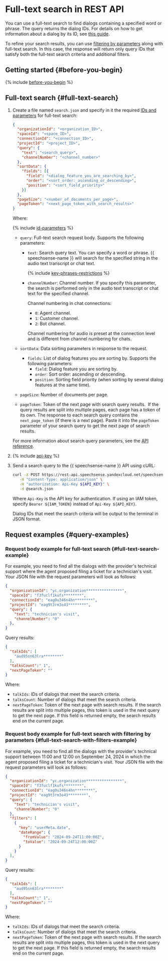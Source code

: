 # Full-text search in REST API

You can use a full-text search to find dialogs containing a specified word or phrase. The query returns the dialog IDs. For details on how to get information about a dialog by its ID, see [this guide](rest-get-dialog-data.md).

To refine your search results, you can use [filtering by parameters](rest-search-filters.md) along with full-text search. In this case, the response will return only query IDs that satisfy both the full-text search criteria and additional filters.

## Getting started {#before-you-begin}

{% include [before-you-begin](../../../_includes/speechsense/data/rest-search-before-you-begin.md) %}

## Full-text search {#full-text-search}

1. Create a file named `search.json` and specify in it the required [IDs and parameters](#full-text-search-ref) for full-text search: 

    ```json
    {
      "organizationId": "<organization_ID>",
      "spaceId": "<space_ID>",
      "connectionId": "<connection_ID>",
      "projectId": "<project_ID>",
      "query": {
        "text": "<search_query>",
        "channelNumber": "<channel_number>"
      },
      "sortData": {
        "fields": [{  
          "field": "<dialog_feature_you_are_searching_by>",
          "order": "<sort_order:_ascending_or_descending>",
          "position": "<sort_field_priority>"
        }]
      },
      "pageSize": "<number_of_documents_per_page>",
      "pageToken": "<next_page_token_with_search_results>"
    }
    ```

    Where: 

    {% include [id-parameters](../../../_includes/speechsense/data/api-id-parameters.md) %}

    * `query`: Full-text search request body. Supports the following parameters: 

      * `text`: Search query text. You can specify a word or phrase. {{ speechsense-name }} will search for the specified string in the audio text transcript or chat text.

        {% include [key-phrases-restrictions](../../../_includes/speechsense/data/key-phrases-restrictions.md) %}

      * `channelNumber`: Channel number. If you specify this parameter, the search is performed only in the audio text transcript or chat text for the specified channel. 

        Channel numbering in chat connections: 

        * `0`: Agent channel. 
        * `1`: Customer channel. 
        * `2`: Bot channel. 

        Channel numbering for audio is preset at the connection level and is different from channel numbering for chats. 
    * `sortData`: Data sorting parameters in response to the request. 
      * `fields`: List of dialog features you are sorting by. Supports the following parameters: 
        * `field`: Dialog feature you are sorting by. 
        * `order`: Sort order: ascending or descending. 
        * `position`: Sorting field priority (when sorting by several dialog features at the same time). 
    * `pageSize`: Number of documents per page. 
    * `pageToken`: Token of the next page with search query results. 
      If the query results are split into multiple pages, each page has a token of its own. The response to each search query contains the `next_page_token` (if there is a next page). Paste it into the `pageToken` parameter of your search query to get the next page of search results. 

    For more information about search query parameters, see the [API reference](../../api-ref/Talk/search.md). 

1. {% include [api-key](../../../_includes/speechsense/data/api-key.md) %}
1. Send a search query to the {{ speechsense-name }} API using cURL: 

    ```bash
    curl -X POST https://rest-api.speechsense.yandexcloud.net/speechsense/v1/talks/search \
       -H "Content-Type: application/json" \
       -H "authorization: Api-Key ${API_KEY}" \
       -d @search.json
    ```

    Where `Api-Key` is the API key for authentication. If using an IAM token, specify `Bearer ${IAM_TOKEN}` instead of `Api-Key ${API_KEY}`. 

    Dialog IDs that meet the search criteria will be output to the terminal in JSON format. 

## Request examples {#query-examples}

### Request body example for full-text search {#full-text-search-example}

For example, you need to find all the dialogs with the provider's technical support where the agent proposed filing a ticket for a technician's visit. Your JSON file with the request parameters will look as follows: 

```json
{
  "organizationId": "yc.organization****************",
  "spaceId": "f3fuclf1kufs********",
  "connectionId": "eag0u346n4hn********",
  "projectId": "eag9t3rm3o43********",
  "query": {
    "text": "technician's visit",
    "channelNumber": "0"
  },  
}
```

Query results: 

```json
{
  "talkIds": [
    "aud95sn63lra********"
  ],
  "talksCount":" 1",
  "nextPageToken": ""
}
```

Where: 

* `talkIds`: IDs of dialogs that meet the search criteria. 
* `talksCount`: Number of dialogs that meet the search criteria. 
* `nextPageToken`: Token of the next page with search results. If the search results are split into multiple pages, this token is used in the next query to get the next page. If this field is returned empty, the search results end on the current page. 

### Request body example for full-text search with filtering by parameters {#full-text-search-with-filters-example}

For example, you need to find all the dialogs with the provider's technical support between 11:00 and 12:00 on September 24, 2024 in which the agent proposed filing a ticket for a technician's visit. Your JSON file with the request parameters will look as follows: 

```json
{
  "organizationId": "yc.organization****************",
  "spaceId": "f3fuclf1kufs********",
  "connectionId": "eag0u346n4hn********",
  "projectId": "eag9t3rm3o43********",
  "query": {
    "text": "technician's visit",
    "channelNumber": "0"
  },
  "filters": [
    {
      "key": "userMeta.date",
      "dateRange": {
        "fromValue": "2024-09-24T11:00:00Z",
        "toValue": "2024-09-24T12:00:00Z"
      }
    }
  ],  
}
```

Query results: 

```json
{
  "talkIds": [
    "aud95sn63lra********"
  ],
  "talksCount":" 1",
  "nextPageToken": ""
}
```

Where: 

* `talkIds`: IDs of dialogs that meet the search criteria. 
* `talksCount`: Number of dialogs that meet the search criteria. 
* `nextPageToken`: Token of the next page with search results. If the search results are split into multiple pages, this token is used in the next query to get the next page. If this field is returned empty, the search results end on the current page. 
